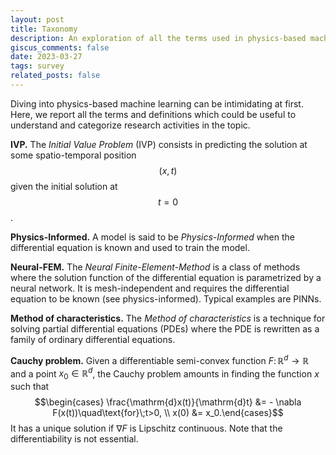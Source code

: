 ```yaml
---
layout: post
title: Taxonomy
description: An exploration of all the terms used in physics-based machine learning
giscus_comments: false
date: 2023-03-27
tags: survey
related_posts: false
---
```


Diving into physics-based machine learning can be intimidating at first. Here, we report all the terms and definitions which could be useful to understand and categorize research activities in the topic.

**IVP.** The *Initial Value Problem* (IVP) consists in predicting the solution at some spatio-temporal position $$(x,t)$$ given the initial solution at $$t=0$$.

**Physics-Informed.** A model is said to be *Physics-Informed* when the differential equation is known and used to train the model.

**Neural-FEM.** The *Neural Finite-Element-Method* is a class of methods where the solution function of the differential equation is parametrized by a neural network. It is mesh-independent and requires the differential equation to be known (see physics-informed). Typical examples are PINNs.

**Method of characteristics.** The *Method of characteristics* is a technique for solving partial differential equations (PDEs) where the PDE is rewritten as a family of ordinary differential equations.

**Cauchy problem.** Given a differentiable semi-convex function $F\colon\mathbb{R}^d\to\mathbb{R}$ and a point $x_0\in\mathbb{R}^d$, the Cauchy problem amounts in finding the function $x$ such that
$$\begin{cases} \frac{\mathrm{d}x(t)}{\mathrm{d}t} &= - \nabla F(x(t))\quad\text{for}\;t>0, \\ x(0) &= x_0.\end{cases}$$
It has a unique solution if $\nabla F$ is Lipschitz continuous.
Note that the differentiability is not essential.

